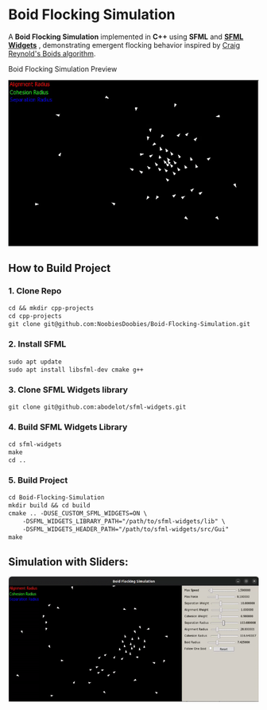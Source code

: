 # Boid Flocking Simulation

A **Boid Flocking Simulation** implemented in **C++** using **SFML** and **[SFML Widgets](https://github.com/abodelot/sfml-widgets)** , demonstrating emergent flocking behavior inspired by [Craig Reynold's Boids algorithm](https://en.wikipedia.org/wiki/Boids).

Boid Flocking Simulation Preview

![Boid Flocking Simulation](https://github.com/NoobiesDoobies/Boid-Flocking-Simulation/blob/main/demo/no_settings.gif)


## How to Build Project
### 1. Clone Repo
```
cd && mkdir cpp-projects
cd cpp-projects
git clone git@github.com:NoobiesDoobies/Boid-Flocking-Simulation.git
```

### 2. Install SFML
```
sudo apt update
sudo apt install libsfml-dev cmake g++
```

### 3. Clone SFML Widgets library
```
git clone git@github.com:abodelot/sfml-widgets.git
```

### 4. Build SFML Widgets Library
```
cd sfml-widgets 
make
cd ..
```

### 5. Build Project
```
cd Boid-Flocking-Simulation
mkdir build && cd build
cmake .. -DUSE_CUSTOM_SFML_WIDGETS=ON \
    -DSFML_WIDGETS_LIBRARY_PATH="/path/to/sfml-widgets/lib" \
    -DSFML_WIDGETS_HEADER_PATH="/path/to/sfml-widgets/src/Gui"
make
```

## Simulation with Sliders:
![Boid Flocking Simulation with Sliders](https://github.com/NoobiesDoobies/Boid-Flocking-Simulation/blob/main/demo/with_settings.gif)
